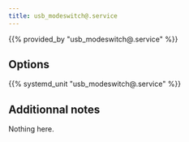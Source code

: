 ```yaml
---
title: usb_modeswitch@.service
---
```


{{% provided_by "usb_modeswitch@.service" %}}

## Options

{{% systemd_unit "usb_modeswitch@.service" %}}

## Additionnal notes

Nothing here.